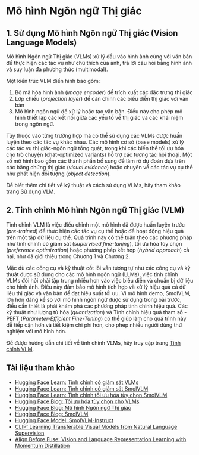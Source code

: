 # Mô hình Ngôn ngữ Thị giác

## 1. Sử dụng Mô hình Ngôn ngữ Thị giác (Vision Language Models)

Mô hình Ngôn ngữ Thị giác (VLMs) xử lý đầu vào hình ảnh cùng với văn bản để thực hiện các tác vụ như chú thích của ảnh, trả lời câu hỏi bằng hình ảnh và suy luận đa phương thức (multimodal).

Một kiến trúc VLM điển hình bao gồm:
1. Bộ mã hóa hình ảnh (*image encoder*) để trích xuất các đặc trưng thị giác
2. Lớp chiếu (*projection layer*) để căn chỉnh các biểu diễn thị giác với văn bản
3. Mô hình ngôn ngữ để xử lý hoặc tạo văn bản. Điều này cho phép mô hình thiết lập các kết nối giữa các yếu tố về thị giác và các khái niệm trong ngôn ngữ.

Tùy thuộc vào từng trường hợp mà có thể sử dụng các VLMs được huấn luyện theo các tác vụ khác nhau. Các mô hình cơ sở (base models) xử lý các tác vụ thị giác-ngôn ngữ tổng quát, trong khi các biến thể tối ưu hóa cho trò chuyện (chat-optimized variants) hỗ trợ các tương tác hội thoại. Một số mô hình bao gồm các thành phần bổ sung để làm rõ dự đoán dựa trên các bằng chứng thị giác (*visual evidence*) hoặc chuyên về các tác vụ cụ thể như phát hiện đối tượng (*object detection*).

Để biết thêm chi tiết về kỹ thuật và cách sử dụng VLMs, hãy tham khảo trang [Sử dụng VLM](./vlm_usage.md).

## 2. Tinh chỉnh Mô hình Ngôn ngữ Thị giác (VLM)

Tinh chỉnh VLM là việc điều chỉnh một mô hình đã được huấn luyện trước (*pre-trained*) để thực hiện các tác vụ cụ thể hoặc để hoạt động hiệu quả trên một tập dữ liệu cụ thể. Quá trình này có thể tuân theo các phương pháp như tinh chỉnh có giám sát (*supervised fine-tuning*), tối ưu hóa tùy chọn (*preference optimization*) hoặc phương pháp kết hợp (*hybrid approach*) cả hai, như đã giới thiệu trong Chương 1 và Chương 2.

Mặc dù các công cụ và kỹ thuật cốt lõi vẫn tương tự như các công cụ và kỹ thuật được sử dụng cho các mô hình ngôn ngữ (LLMs), việc tinh chỉnh VLMs đòi hỏi phải tập trung nhiều hơn vào việc biểu diễn và chuẩn bị dữ liệu cho hình ảnh. Điều này đảm bảo mô hình tích hợp và xử lý hiệu quả cả dữ liệu thị giác và văn bản để đạt hiệu suất tối ưu. Vì mô hình demo, SmolVLM, lớn hơn đáng kể so với mô hình ngôn ngữ được sử dụng trong bài trước, điều cần thiết là phải khám phá các phương pháp tinh chỉnh hiệu quả. Các kỹ thuật như lượng tử hóa (*quantization*) và Tinh chỉnh hiệu quả tham số - PEFT (*Parameter-Efficient Fine-Tuning*) có thể giúp làm cho quá trình này dễ tiếp cận hơn và tiết kiệm chi phí hơn, cho phép nhiều người dùng thử nghiệm với mô hình hơn.

Để được hướng dẫn chi tiết về tinh chỉnh VLMs, hãy truy cập trang [Tinh chỉnh VLM](./vlm_finetuning.md).

## Tài liệu tham khảo

- [Hugging Face Learn: Tinh chỉnh có giám sát VLMs](https://huggingface.co/learn/cookbook/fine_tuning_vlm_trl)
- [Hugging Face Learn: Tinh chỉnh có giám sát SmolVLM](https://huggingface.co/learn/cookbook/fine_tuning_smol_vlm_sft_trl)
- [Hugging Face Learn: Tinh chỉnh tối ưu hóa tùy chọn SmolVLM](https://huggingface.co/learn/cookbook/fine_tuning_vlm_dpo_smolvlm_instruct)
- [Hugging Face Blog: Tối ưu hóa tùy chọn cho VLMs](https://huggingface.co/blog/dpo_vlm)
- [Hugging Face Blog: Mô hình Ngôn ngữ Thị giác](https://huggingface.co/blog/vlms)
- [Hugging Face Blog: SmolVLM](https://huggingface.co/blog/smolvlm)
- [Hugging Face Model: SmolVLM-Instruct](https://huggingface.co/HuggingFaceTB/SmolVLM-Instruct)
- [CLIP: Learning Transferable Visual Models from Natural Language Supervision](https://arxiv.org/abs/2103.00020)
- [Align Before Fuse: Vision and Language Representation Learning with Momentum Distillation](https://arxiv.org/abs/2107.07651)
